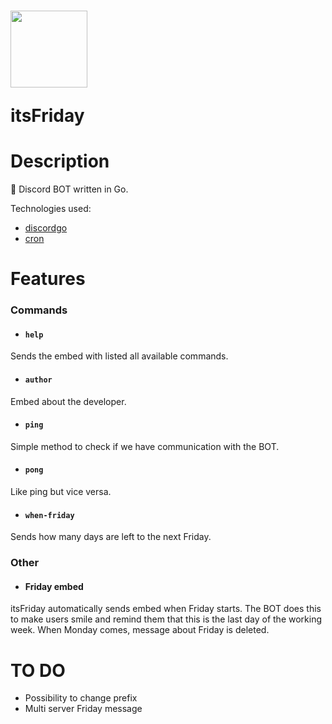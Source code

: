 <h1>
  <img src="https://raw.githubusercontent.com/olek-arsee/its-friday/main/images/its-friday.png" width="123px" />
  <p>itsFriday</p>
</h1>
<h1>Description</h1>

🐬 Discord BOT written in Go.

Technologies used:
- [discordgo](https://github.com/bwmarrin/discordgo)
- [cron](https://github.com/robfig/cron)

<h1>Features</h1>
<h3>Commands</h3>

- #### `help`
Sends the embed with listed all available commands.

- #### `author`
Embed about the developer.

- #### `ping`
Simple method to check if we have communication with the BOT.

- #### `pong`
Like ping but vice versa.

- #### `when-friday`
Sends how many days are left to the next Friday.

<h3>Other</h3>

- #### Friday embed
itsFriday automatically sends embed when Friday starts. The BOT does this to make users smile and remind them that this is the last day of the working week. When Monday comes, message about Friday is deleted.

<h1>TO DO</h1>

- Possibility to change prefix
- Multi server Friday message
